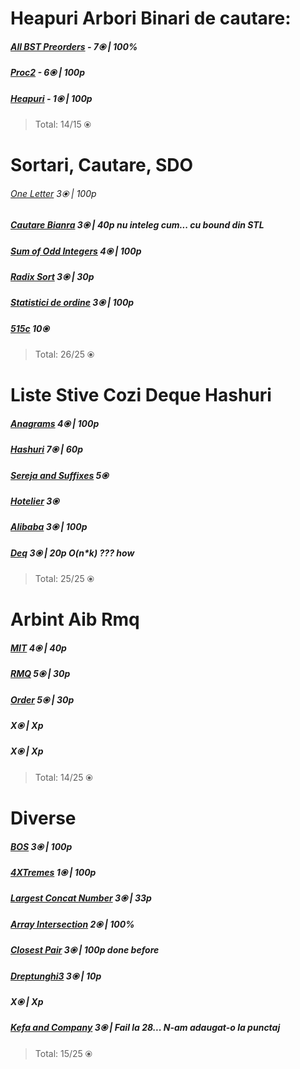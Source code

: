 


# Heapuri Arbori Binari de cautare:

  

##### [All BST Preorders](https://csacademy.com/contest/interview-archive/task/all-bst-preorders/) - 7⦿ | 100%

##### [Proc2](https://www.infoarena.ro/problema/proc2) - 6⦿ | 100p

##### [Heapuri](https://www.infoarena.ro/problema/heapuri) - 1⦿ | 100p

>Total: 14/15 ⦿

  

# Sortari, Cautare, SDO

  

###### [One Letter](https://csacademy.com/contest/archive/task/one_letter) 3⦿ | 100p

##### [Cautare Bianra](https://www.infoarena.ro/problema/cautbin) 3⦿ | 40p nu inteleg cum... cu bound din STL 

##### [Sum of Odd Integers](https://codeforces.com/problemset/problem/1327/A) 4⦿ | 100p

##### [Radix Sort](https://www.infoarena.ro/problema/radixsort) 3⦿ | 30p

##### [Statistici de ordine](https://www.infoarena.ro/problema/sdo) 3⦿ | 100p

##### [515c](https://codeforces.com/problemset/problem/515/C) 10⦿

  >Total: 26/25 ⦿
  
  

# Liste Stive Cozi Deque Hashuri

##### [Anagrams](https://csacademy.com/contest/archive/task/anagrams) 4⦿ | 100p

##### [Hashuri](https://www.infoarena.ro/problema/hashuri) 7⦿ | 60p

##### [Sereja and Suffixes](https://codeforces.com/problemset/problem/368/B) 5⦿

##### [Hotelier](https://codeforces.com/problemset/problem/1200/A) 3⦿

##### [Alibaba](https://www.infoarena.ro/problema/alibaba) 3⦿ | 100p

##### [Deq](https://www.infoarena.ro/problema/deque) 3⦿ | 20p O(n*k) ??? how

  >Total: 25/25 ⦿

# Arbint Aib Rmq

##### [MIT](https://www.infoarena.ro/problema/mit) 4⦿ | 40p

##### [RMQ](https://www.infoarena.ro/problema/rmq) 5⦿ | 30p

##### [Order](https://www.infoarena.ro/problema/order) 5⦿ | 30p

##### []() X⦿ | Xp

##### []() X⦿ | Xp

  >Total: 14/25 ⦿

# Diverse

##### [BOS](https://csacademy.com/contest/archive/task/bounded-offset-sorting) 3⦿ | 100p

##### [4XTremes](https://csacademy.com/contest/interview-archive/task/four-x-tremes/) 1⦿ | 100p

##### [Largest Concat Number](https://csacademy.com/contest/archive/task/largest-concat-number) 3⦿ | 33p

##### [Array Intersection](https://csacademy.com/contest/interview-archive/task/array-intersection/statement/) 2⦿ | 100%

##### [Closest Pair](https://csacademy.com/contest/interview-contest-1/task/closest-pair/statement/) 3⦿ | 100p done before

##### [Dreptunghi3](https://www.infoarena.ro/problema/dreptunghiuri3) 3⦿ | 10p

##### []() X⦿ | Xp

##### [Kefa and Company](https://codeforces.com/problemset/problem/580/B) 3⦿ | Fail la 28... N-am adaugat-o la punctaj

>Total: 15/25 ⦿